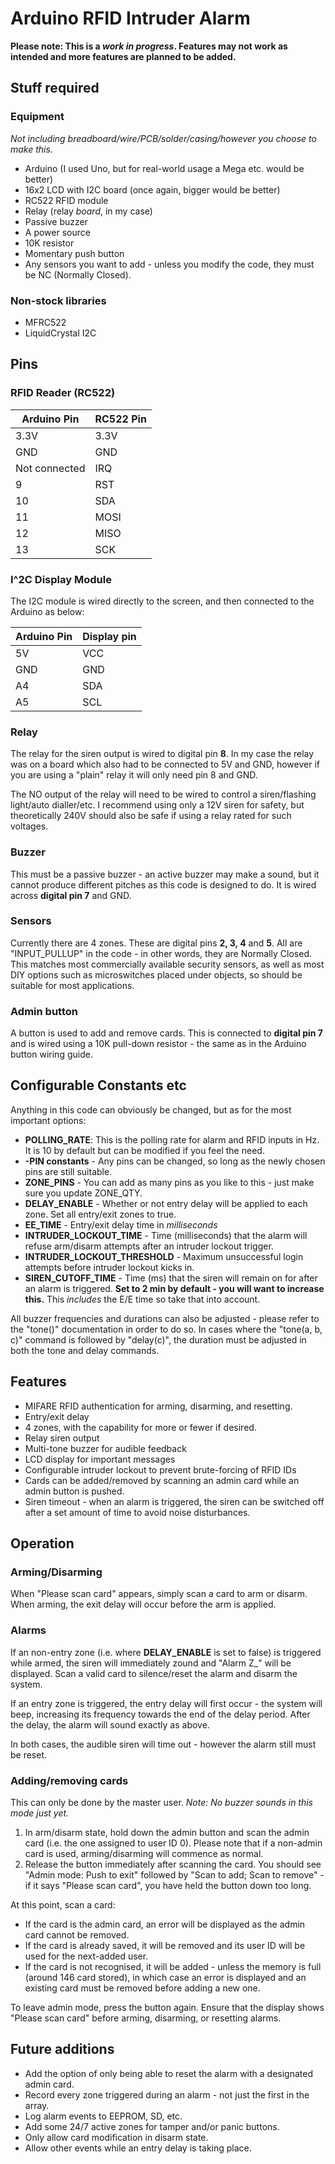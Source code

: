 # Arduino RFID Intruder Alarm

**Please note: This is a *work in progress*. Features may not work as intended and more features are planned to be added.**

## Stuff required

### Equipment
*Not including breadboard/wire/PCB/solder/casing/however you choose to make this.*
- Arduino (I used Uno, but for real-world usage a Mega etc. would be better)
- 16x2 LCD with I2C board (once again, bigger would be better)
- RC522 RFID module
- Relay (relay *board*, in my case)
- Passive buzzer
- A power source
- 10K resistor
- Momentary push button
- Any sensors you want to add - unless you modify the code, they must be NC (Normally Closed).

### Non-stock libraries
- MFRC522
- LiquidCrystal I2C



## Pins

### RFID Reader (RC522)

|Arduino Pin|RC522 Pin|
|-----------|---------|
|3.3V|3.3V|
|GND|GND|
|Not connected|IRQ|
|9|RST|
|10|SDA|
|11|MOSI|
|12|MISO|
|13|SCK|

### I^2C Display Module

The I2C module is wired directly to the screen, and then connected to the Arduino as below:

|Arduino Pin|Display pin|
|-----------|-----------|
|5V|VCC|
|GND|GND|
|A4|SDA|
|A5|SCL|

### Relay

The relay for the siren output is wired to digital pin **8**. In my case the relay was on a board which also had to be connected to 5V and GND, however if you are using a "plain" relay it will only need pin 8 and GND.

The NO output of the relay will need to be wired to control a siren/flashing light/auto dialler/etc. I recommend using only a 12V siren for safety, but theoretically 240V should also be safe if using a relay rated for such voltages.

### Buzzer

This must be a passive buzzer - an active buzzer may make a sound, but it cannot produce different pitches as this code is designed to do. It is wired across **digital pin 7** and GND.

### Sensors

Currently there are 4 zones. These are digital pins **2, 3, 4** and **5**. All are "INPUT\_PULLUP" in the code - in other words, they are Normally Closed. This matches most commercially available security sensors, as well as most DIY options such as microswitches placed under objects, so should be suitable for most applications.

### Admin button

A button is used to add and remove cards. This is connected to **digital pin 7** and is wired using a 10K pull-down resistor - the same as in the Arduino button wiring guide.

## Configurable Constants etc

Anything in this code can obviously be changed, but as for the most important options:

- **POLLING_RATE**: This is the polling rate for alarm and RFID inputs in Hz. It is 10 by default but can be modified if you feel the need.
- **-PIN constants** - Any pins can be changed, so long as the newly chosen pins are still suitable.
- **ZONE_PINS** - You can add as many pins as you like to this - just make sure you update ZONE\_QTY.
- **DELAY_ENABLE** - Whether or not entry delay will be applied to each zone. Set all entry/exit zones to true.
- **EE_TIME** - Entry/exit delay time in *milliseconds*
- **INTRUDER_LOCKOUT_TIME** - Time (milliseconds) that the alarm will refuse arm/disarm attempts after an intruder lockout trigger.
- **INTRUDER_LOCKOUT_THRESHOLD** - Maximum unsuccessful login attempts before intruder lockout kicks in.
- **SIREN_CUTOFF_TIME** - Time (ms) that the siren will remain on for after an alarm is triggered. **Set to 2 min by default - you will want to increase this.** This *includes* the E/E time so take that into account.

All buzzer frequencies and durations can also be adjusted - please refer to the "tone()" documentation in order to do so. In cases where the "tone(a, b, c)" command is followed by "delay(c)", the duration must be adjusted in both the tone and delay commands.

## Features
- MIFARE RFID authentication for arming, disarming, and resetting.
- Entry/exit delay
- 4 zones, with the capability for more or fewer if desired.
- Relay siren output
- Multi-tone buzzer for audible feedback
- LCD display for important messages
- Configurable intruder lockout to prevent brute-forcing of RFID IDs
- Cards can be added/removed by scanning an admin card while an admin button is pushed.
- Siren timeout - when an alarm is triggered, the siren can be switched off after a set amount of time to avoid noise disturbances.

## Operation
### Arming/Disarming
When "Please scan card" appears, simply scan a card to arm or disarm. When arming, the exit delay will occur before the arm is applied.


### Alarms
If an non-entry zone (i.e. where **DELAY_ENABLE** is set to false) is triggered while armed, the siren will immediately zound and "Alarm Z_" will be displayed. Scan a valid card to silence/reset the alarm and disarm the system.

If an entry zone is triggered, the entry delay will first occur - the system will beep, increasing its frequency towards the end of the delay period. After the delay, the alarm will sound exactly as above.

In both cases, the audible siren will time out - however the alarm still must be reset.

### Adding/removing cards
This can only be done by the master user. *Note: No buzzer sounds in this mode just yet.*
1. In arm/disarm state, hold down the admin button and scan the admin card (i.e. the one assigned to user ID 0). Please note that if a non-admin card is used, arming/disarming will commence as normal.
2. Release the button immediately after scanning the card. You should see "Admin mode: Push to exit" followed by "Scan to add; Scan to remove" - if it says "Please scan card", you have held the button down too long.

At this point, scan a card:
- If the card is the admin card, an error will be displayed as the admin card cannot be removed.
- If the card is already saved, it will be removed and its user ID will be used for the next-added user.
- If the card is not recognised, it will be added - unless the memory is full (around 146 card stored), in which case an error is displayed and an existing card must be removed before adding a new one.

To leave admin mode, press the button again. Ensure that the display shows "Please scan card" before arming, disarming, or resetting alarms.


## Future additions
- Add the option of only being able to reset the alarm with a designated admin card.
- Record every zone triggered during an alarm - not just the first in the array.
- Log alarm events to EEPROM, SD, etc.
- Add some 24/7 active zones for tamper and/or panic buttons.
- Only allow card modification in disarm state.
- Allow other events while an entry delay is taking place.
